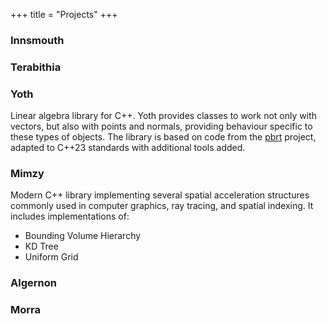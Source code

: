 +++
title = "Projects"
+++


### <a href="https://github.com/d-krylov/Innsmouth" target="_blank" class="icon is-large"><i class="fab fa-github href-icon-color"></i></a> Innsmouth

### <a href="https://github.com/d-krylov/Terabithia" target="_blank" class="icon is-large"><i class="fab fa-github href-icon-color"></i></a> Terabithia

### <a href="https://github.com/d-krylov/Yoth" target="_blank" class="icon is-large"><i class="fab fa-github href-icon-color"></i></a> Yoth

Linear algebra library for C++. Yoth provides classes to work not only with vectors, but also with points and normals, providing behaviour specific to these types of objects. The library is based on code from the [pbrt](https://github.com/mmp/pbrt-v4) project, adapted to C++23 standards with additional tools added.

### <a href="https://github.com/d-krylov/Mimzy" target="_blank" class="icon is-large"><i class="fab fa-github href-icon-color"></i></a> Mimzy

Modern C++ library implementing several spatial acceleration structures commonly used in computer graphics, ray tracing, and spatial indexing. It includes implementations of:

* Bounding Volume Hierarchy
* KD Tree
* Uniform Grid

### <a href="https://github.com/d-krylov/Algernon" target="_blank" class="icon is-large"><i class="fab fa-github href-icon-color"></i></a> Algernon



### <a href="https://github.com/d-krylov/Morra" target="_blank" class="icon is-large"><i class="fab fa-github href-icon-color"></i></a> Morra

